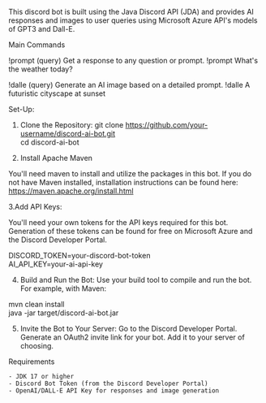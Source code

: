 This discord bot is built using the Java Discord API (JDA) and provides AI responses and images to user queries using Microsoft Azure API's models of GPT3 and Dall-E.

Main Commands

!prompt (query) Get a response to any question or prompt.	!prompt What's the weather today?

!dalle (query)	Generate an AI image based on a detailed prompt.	!dalle A futuristic cityscape at sunset

Set-Up:


1. Clone the Repository:
git clone https://github.com/your-username/discord-ai-bot.git  
cd discord-ai-bot  

2. Install Apache Maven

You'll need maven to install and utilize the packages in this bot. If you do not have Maven installed, installation instructions can be found here:
https://maven.apache.org/install.html

3.Add API Keys:

You'll need your own tokens for the API keys required for this bot. Generation of these tokens can be found for free on Microsoft Azure
and the Discord Developer Portal.

DISCORD_TOKEN=your-discord-bot-token  
AI_API_KEY=your-ai-api-key  

4. Build and Run the Bot:
Use your build tool to compile and run the bot. For example, with Maven:

mvn clean install  
java -jar target/discord-ai-bot.jar  

5. Invite the Bot to Your Server:
  Go to the Discord Developer Portal.
  Generate an OAuth2 invite link for your bot.
  Add it to your server of choosing.

Requirements

    - JDK 17 or higher
    - Discord Bot Token (from the Discord Developer Portal)
    - OpenAI/DALL·E API Key for responses and image generation


    





